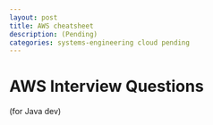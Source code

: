 ```yaml
---
layout: post
title: AWS cheatsheet
description: (Pending)
categories: systems-engineering cloud pending
---
```


# AWS Interview Questions
(for Java dev)  
